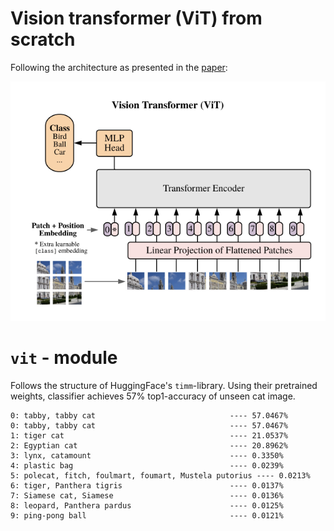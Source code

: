 # Vision transformer (ViT) from scratch

Following the architecture as presented in the
[paper](https://arxiv.org/pdf/2010.11929):

![image](./vit-architecture.png)

# `vit` - module

Follows the structure of HuggingFace's `timm`-library.
Using their pretrained weights, classifier achieves
57% top1-accuracy of unseen cat image.

```
0: tabby, tabby cat                              ---- 57.0467%
0: tabby, tabby cat                              ---- 57.0467%
1: tiger cat                                     ---- 21.0537%
2: Egyptian cat                                  ---- 20.8962%
3: lynx, catamount                               ---- 0.3350%
4: plastic bag                                   ---- 0.0239%
5: polecat, fitch, foulmart, foumart, Mustela putorius ---- 0.0213%
6: tiger, Panthera tigris                        ---- 0.0137%
7: Siamese cat, Siamese                          ---- 0.0136%
8: leopard, Panthera pardus                      ---- 0.0125%
9: ping-pong ball                                ---- 0.0121%
```
